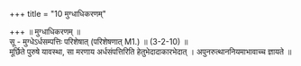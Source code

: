 +++
title = "10 मुग्धाधिकरणम्"

+++
॥ मुग्धाधिकरणम् ॥  
सू - मुग्धेऽर्धसम्पत्तिः परिशेषात् (परिशेषणात् M1.) ॥ (3-2-10) ॥  
मूर्छिते पुरुषे यावस्था, सा मरणाय अर्धसंपत्तिरिति हेतुभेदादाकारभेदात् । अपुनरुत्थाननियमाभावाच्च ज्ञायते ॥